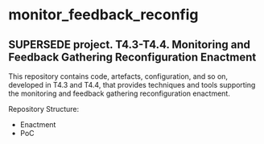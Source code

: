 # monitor_feedback_reconfig
SUPERSEDE project. T4.3-T4.4. Monitoring and Feedback Gathering Reconfiguration Enactment
---------------------------------------------------------------------------------------------
This repository contains code, artefacts, configuration, and so on, developed in T4.3 and T4.4, that provides techniques and tools supporting the monitoring and feedback gathering reconfiguration enactment.

Repository Structure:
- Enactment
- PoC
